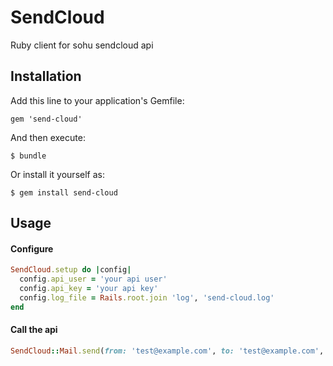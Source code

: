 # SendCloud

Ruby client for sohu sendcloud api

## Installation

Add this line to your application's Gemfile:

    gem 'send-cloud'

And then execute:

    $ bundle

Or install it yourself as:

    $ gem install send-cloud

## Usage

#### Configure

```ruby
SendCloud.setup do |config|
  config.api_user = 'your api user'
  config.api_key = 'your api key'
  config.log_file = Rails.root.join 'log', 'send-cloud.log'
end
```

#### Call the api

```ruby
SendCloud::Mail.send(from: 'test@example.com', to: 'test@example.com', subject: 'test', html: 'test')
```
